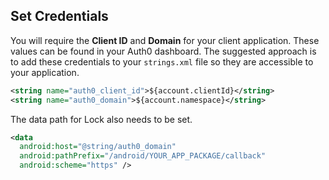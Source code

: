 ## Set Credentials

You will require the **Client ID** and **Domain** for your client application. These values can be found in your Auth0 dashboard. The suggested approach is to add these credentials to your `strings.xml` file so they are accessible to your application.

```xml
<string name="auth0_client_id">${account.clientId}</string>
<string name="auth0_domain">${account.namespace}</string>
```

The data path for Lock also needs to be set.

```xml
<data
  android:host="@string/auth0_domain"
  android:pathPrefix="/android/YOUR_APP_PACKAGE/callback"
  android:scheme="https" />
```
